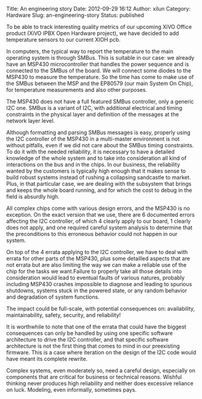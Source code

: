 Title: An engineering story
Date: 2012-09-29 16:12
Author: xilun
Category: Hardware
Slug: an-engineering-story
Status: published

To be able to track interesting quality metrics of our upcoming XiVO
Office product (XiVO IPBX Open Hardware project), we have decided to add
temperature sensors to our current XIOH pcb.

In computers, the typical way to report the temperature to the main
operating system is through SMBus. This is suitable in our case: we
already have an MSP430 microcontroller that handles the power sequence
and is connected to the SMBus of the board. We will connect some diodes
to the MSP430 to measure the temperature. So the time has come to make
use of the SMBus between the MSP and the EP80579 (our main System On
Chip), for temperature measurements and also other purposes.

The MSP430 does not have a full featured SMBus controller, only a
generic I2C one. SMBus is a variant of I2C, with additional electrical
and timing constraints in the physical layer and definition of the
messages at the network layer level.

Although formatting and parsing SMBus messages is easy, properly using
the I2C controller of the MSP430 in a multi-master environment is not
without pitfalls, even if we did not care about the SMBus timing
constraints. To do it with the needed reliability, it is necessary to
have a detailed knowledge of the whole system and to take into
consideration all kind of interactions on the bus and in the chips. In
our business, the reliability wanted by the customers is typically high
enough that it makes sense to build robust systems instead of rushing a
collapsing sandcastle to market. Plus, in that particular case, we are
dealing with the subsystem that brings and keeps the whole board
running, and for which the cost to debug in the field is absurdly high.

All complex chips come with various design errors, and the MSP430 is no
exception. On the exact version that we use, there are 6 documented
errors affecting the I2C controller, of which 4 clearly apply to our
board, 1 clearly does not apply, and one required careful system
analysis to determine that the preconditions to this erroneous behavior
could not happen in our system.

On top of the 4 errata applying to the I2C controller, we have to deal
with errata for other parts of the MSP430, plus some detailled aspects
that are not errata but are also limiting the way we can make a reliable
use of the chip for the tasks we want.Failure to properly take all those
details into consideration would lead to eventual faults of various
natures, probably including MSP430 crashes impossible to diagnose and
leading to spurious shutdowns, systems stuck in the powered state, or
any random behavior and degradation of system functions.

The impact could be full-scale, with potential consequences on:
availability, maintainability, safety, security, and reliability!

It is worthwhile to note that one of the errata that could have the
biggest consequences can only be handled by using one specific software
architecture to drive the I2C controller, and that specific software
architecture is not the first thing that comes to mind in our
preexisting firmware. This is a case where iteration on the design of
the I2C code would have meant its complete rewrite.

Complex systems, even moderately so, need a careful design, especially
on components that are critical for business or technical reasons.
Wishful thinking never produces high reliability and neither does
excessive reliance on luck. Modeling, even informally, sometimes pays.

</p>

